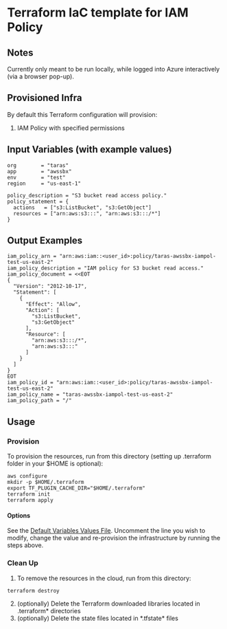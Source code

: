 # Terraform IaC template for IAM Policy

## Notes
Currently only meant to be run locally, while logged into Azure interactively (via a browser pop-up).

## Provisioned Infra

By default this Terraform configuration will provision:
1. IAM Policy with specified permissions

## Input Variables (with example values)

```
org        = "taras"
app        = "awssbx"
env        = "test"
region     = "us-east-1"

policy_description = "S3 bucket read access policy."
policy_statement = {
  actions   = ["s3:ListBucket", "s3:GetObject"]
  resources = ["arn:aws:s3:::", "arn:aws:s3:::/*"]
}
```

## Output Examples

```
iam_policy_arn = "arn:aws:iam::<user_id>:policy/taras-awssbx-iampol-test-us-east-2"
iam_policy_description = "IAM policy for S3 bucket read access."
iam_policy_document = <<EOT
{
  "Version": "2012-10-17",
  "Statement": [
    {
      "Effect": "Allow",
      "Action": [
        "s3:ListBucket",
        "s3:GetObject"
      ],
      "Resource": [
        "arn:aws:s3:::/*",
        "arn:aws:s3:::"
      ]
    }
  ]
}
EOT
iam_policy_id = "arn:aws:iam::<user_id>:policy/taras-awssbx-iampol-test-us-east-2"
iam_policy_name = "taras-awssbx-iampol-test-us-east-2"
iam_policy_path = "/"
```

## Usage

### Provision

To provision the resources, run from this directory (setting up .terraform folder in your $HOME is optional):
```
aws configure
mkdir -p $HOME/.terraform
export TF_PLUGIN_CACHE_DIR="$HOME/.terraform"
terraform init
terraform apply
```

#### Options
See the [Default Variables Values File](./default.auto.tfvars). Uncomment the line you wish to modify, change the value and re-provision the infrastructure by running the steps above.

### Clean Up
1. To remove the resources in the cloud, run from this directory:
```
terraform destroy
```
2. (optionally) Delete the Terraform downloaded libraries located in .terraform* directories
3. (optionally) Delete the state files located in \*.tfstate\* files
